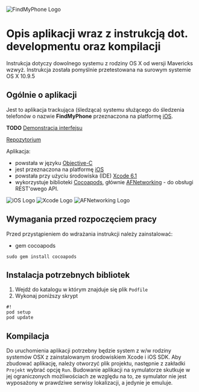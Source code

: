 ![FindMyPhone Logo](https://bytebucket.org/zpi16ios/tracker/raw/193b95e3c611a60723adb8e9876359af807675f6/FindMyPhoneTracker/FindMyPhoneTracker/iconTracker%402x.png?token=48305a136a048a703c2a9576776928cbbd3f0c1b)
# Opis aplikacji wraz z instrukcją dot. developmentu oraz kompilacji #

Instrukcja dotyczy dowolnego systemu z rodziny OS X od wersji Mavericks wzwyż.
Instrukcja została pomyślnie przetestowana na surowym systemie OS X 10.9.5

## Ogólnie o aplikacji ##

Jest to aplikacja trackująca (śledząca) systemu służącego do śledzenia telefonów o nazwie **FindMyPhone** przeznaczona na platformę [iOS](http://pl.wikipedia.org/wiki/IOS).

**TODO** [Demonstracja interfejsu](http://www.appdemostore.com/demo?id=5347878478282752)

[Repozytorium](https://bitbucket.org/zpi16ios/tracker)

Aplikacja:

* powstała w języku [Objective-C](http://pl.wikipedia.org/wiki/Objective-C)
* jest przeznaczona na platformę [iOS](http://pl.wikipedia.org/wiki/IOS)
* powstała przy użyciu środowiska (IDE) [Xcode 6.1](http://pl.wikipedia.org/wiki/Xcode)
* wykorzystuje biblioteki [Cocoapods](http://guides.cocoapods.org/), głównie [AFNetworking](https://github.com/AFNetworking/AFNetworking) - do obsługi REST'owego API.

![iOS Logo](http://thexbmcguide.com/wp-content/uploads/2012/03/ios-logo.jpg)
![Xcode Logo](https://devimages.apple.com.edgekey.net/assets/elements/icons/128x128/xcode.png)
![AFNetworking Logo](https://lh3.googleusercontent.com/proxy/UbItKB_-DdOV5V4Y_Jlg_FRHw8qVM7t6QW3tGF2yHR7AJ8sJ4ZuP60676mRnJpFwJnZH2VdZkIJZgLi_Y84IjVEvkJwGf7kssyEj9dVaUa_NAP74Mn-xHrw=w120-h120)

## Wymagania przed rozpoczęciem pracy ##

Przed przystąpieniem do wdrażania instrukcji należy zainstalować:

* gem cocoapods
```
sudo gem install cocoapods
```

## Instalacja potrzebnych bibliotek ##

1. Wejdź do katalogu w którym znajduje się plik ```Podfile```
2. Wykonaj poniższy skrypt

```
#!
pod setup
pod update
```

## Kompilacja ##

Do uruchomienia aplikacji potrzebny będzie system z w/w rodziny systemów OSX z zainstalowanym środowiskiem Xcode i iOS SDK. Aby zbudować aplikację, należy otworzyć plik projektu, następnie z zakładki ```Projekt``` wybrać opcję ```Run```. Budowanie aplikacji na symulatorze skutkuje w jej ograniczonych możliwościach ze względu na to, ze symulator nie jest wyposażony w prawdziwe serwisy lokalizacji, a jedynie je emuluje.